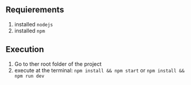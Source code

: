 ## Requierements
1. installed `nodejs`
2. installed `npm`

## Execution
1. Go to ther root folder of the project
2. execute at the terminal: `npm install && npm start` or `npm install && npm run dev`